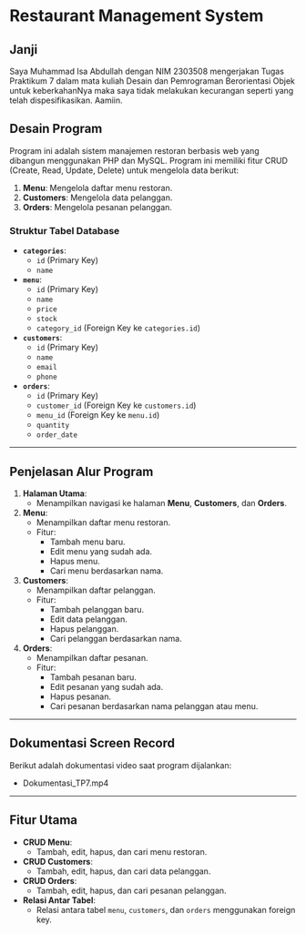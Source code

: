 # Restaurant Management System

## Janji
Saya Muhammad Isa Abdullah dengan NIM 2303508 mengerjakan Tugas Praktikum 7 dalam mata kuliah Desain dan Pemrograman Berorientasi Objek untuk keberkahanNya maka saya tidak melakukan kecurangan seperti yang telah dispesifikasikan. Aamiin.

## Desain Program
Program ini adalah sistem manajemen restoran berbasis web yang dibangun menggunakan PHP dan MySQL. Program ini memiliki fitur CRUD (Create, Read, Update, Delete) untuk mengelola data berikut:
1. **Menu**: Mengelola daftar menu restoran.
2. **Customers**: Mengelola data pelanggan.
3. **Orders**: Mengelola pesanan pelanggan.

### Struktur Tabel Database
- **`categories`**:
  - `id` (Primary Key)
  - `name`
- **`menu`**:
  - `id` (Primary Key)
  - `name`
  - `price`
  - `stock`
  - `category_id` (Foreign Key ke `categories.id`)
- **`customers`**:
  - `id` (Primary Key)
  - `name`
  - `email`
  - `phone`
- **`orders`**:
  - `id` (Primary Key)
  - `customer_id` (Foreign Key ke `customers.id`)
  - `menu_id` (Foreign Key ke `menu.id`)
  - `quantity`
  - `order_date`

---

## Penjelasan Alur Program
1. **Halaman Utama**:
   - Menampilkan navigasi ke halaman **Menu**, **Customers**, dan **Orders**.
2. **Menu**:
   - Menampilkan daftar menu restoran.
   - Fitur:
     - Tambah menu baru.
     - Edit menu yang sudah ada.
     - Hapus menu.
     - Cari menu berdasarkan nama.
3. **Customers**:
   - Menampilkan daftar pelanggan.
   - Fitur:
     - Tambah pelanggan baru.
     - Edit data pelanggan.
     - Hapus pelanggan.
     - Cari pelanggan berdasarkan nama.
4. **Orders**:
   - Menampilkan daftar pesanan.
   - Fitur:
     - Tambah pesanan baru.
     - Edit pesanan yang sudah ada.
     - Hapus pesanan.
     - Cari pesanan berdasarkan nama pelanggan atau menu.

---

## Dokumentasi Screen Record
Berikut adalah dokumentasi video saat program dijalankan:
- Dokumentasi_TP7.mp4

---

## Fitur Utama
- **CRUD Menu**:
  - Tambah, edit, hapus, dan cari menu restoran.
- **CRUD Customers**:
  - Tambah, edit, hapus, dan cari data pelanggan.
- **CRUD Orders**:
  - Tambah, edit, hapus, dan cari pesanan pelanggan.
- **Relasi Antar Tabel**:
  - Relasi antara tabel `menu`, `customers`, dan `orders` menggunakan foreign key.
